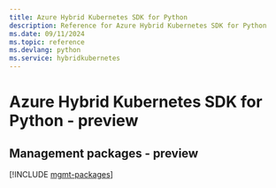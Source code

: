 ```yaml
---
title: Azure Hybrid Kubernetes SDK for Python
description: Reference for Azure Hybrid Kubernetes SDK for Python
ms.date: 09/11/2024
ms.topic: reference
ms.devlang: python
ms.service: hybridkubernetes
---
```

# Azure Hybrid Kubernetes SDK for Python - preview

## Management packages - preview
[!INCLUDE [mgmt-packages](hybrid-kubernetes-mgmt-index.md)]